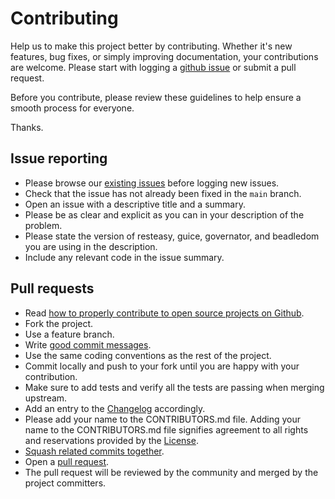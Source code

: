 # Contributing

Help us to make this project better by contributing. Whether it's new features, bug fixes, or simply improving documentation, your contributions are welcome. Please start with logging a [github issue][1] or submit a pull request.

Before you contribute, please review these guidelines to help ensure a smooth process for everyone.

Thanks.

## Issue reporting

* Please browse our [existing issues][1] before logging new issues.
* Check that the issue has not already been fixed in the `main` branch.
* Open an issue with a descriptive title and a summary.
* Please be as clear and explicit as you can in your description of the problem.
* Please state the version of resteasy, guice, governator, and beadledom you are using in the description.
* Include any relevant code in the issue summary.

## Pull requests

* Read [how to properly contribute to open source projects on Github][2].
* Fork the project.
* Use a feature branch.
* Write [good commit messages][3].
* Use the same coding conventions as the rest of the project.
* Commit locally and push to your fork until you are happy with your contribution.
* Make sure to add tests and verify all the tests are passing when merging upstream.
* Add an entry to the [Changelog][4] accordingly.
* Please add your name to the CONTRIBUTORS.md file. Adding your name to the CONTRIBUTORS.md file signifies agreement to all rights and reservations provided by the [License][5].
* [Squash related commits together][6].
* Open a [pull request][7].
* The pull request will be reviewed by the community and merged by the project committers.

[1]: https://github.com/cerner/beadledom/issues
[2]: http://gun.io/blog/how-to-github-fork-branch-and-pull-request
[3]: http://tbaggery.com/2008/04/19/a-note-about-git-commit-messages.html
[4]: ./CHANGELOG.md
[5]: ./LICENSE.txt
[6]: http://gitready.com/advanced/2009/02/10/squashing-commits-with-rebase.html
[7]: https://help.github.com/articles/using-pull-requests
